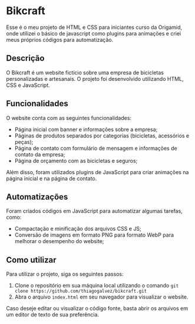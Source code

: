 # Bikcraft

Esse é o meu projeto de HTML e CSS para iniciantes curso da Origamid, onde utilizei o básico de javascript como plugins para animações e criei meus próprios códigos para automatização.

## Descrição

O Bikcraft é um website fictício sobre uma empresa de bicicletas personalizadas e artesanais. O projeto foi desenvolvido utilizando HTML, CSS e JavaScript.

## Funcionalidades

O website conta com as seguintes funcionalidades:

- Página inicial com banner e informações sobre a empresa;
- Páginas de produtos separados por categorias (bicicletas, acessórios e peças);
- Página de contato com formulário de mensagem e informações de contato da empresa;
- Página de orçamento com as bicicletas e seguros;

Além disso, foram utilizados plugins de JavaScript para criar animações na página inicial e na página de contato.

## Automatizações

Foram criados códigos em JavaScript para automatizar algumas tarefas, como:

- Compactação e minificação dos arquivos CSS e JS;
- Conversão de imagens em formato PNG para formato WebP para melhorar o desempenho do website;

## Como utilizar

Para utilizar o projeto, siga os seguintes passos:

1. Clone o repositório em sua máquina local utilizando o comando `git clone https://github.com/thiagogalvez/bikcraft.git`
2. Abra o arquivo `index.html` em seu navegador para visualizar o website.

Caso deseje editar ou visualizar o código fonte, basta abrir os arquivos em um editor de texto de sua preferência.
